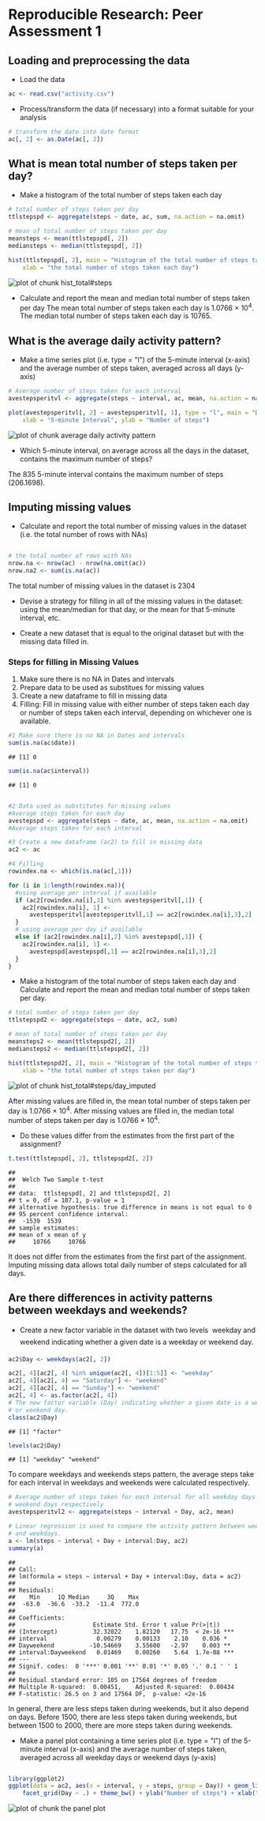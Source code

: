 # Reproducible Research: Peer Assessment 1


## Loading and preprocessing the data

* Load the data

```r
ac <- read.csv("activity.csv")
```


* Process/transform the data (if necessary) into a format suitable for your analysis

```r
# transform the date into date format
ac[, 2] <- as.Date(ac[, 2])
```



## What is mean total number of steps taken per day?

* Make a histogram of the total number of steps taken each day

```r
# total number of steps taken per day
ttlstepspd <- aggregate(steps ~ date, ac, sum, na.action = na.omit)

# mean of total number of steps taken per day
meansteps <- mean(ttlstepspd[, 2])
mediansteps <- median(ttlstepspd[, 2])

hist(ttlstepspd[, 2], main = "Histogram of the total number of steps taken each day", 
    xlab = "the total number of steps taken each day")
```

![plot of chunk hist_total#steps](figure/hist_total_steps.png) 



* Calculate and report the mean and median total number of steps taken per day
The mean total number of steps taken each day is 1.0766 &times; 10<sup>4</sup>.
The median total number of steps taken each day is 10765.



## What is the average daily activity pattern?

* Make a time series plot (i.e. type = "l") of the 5-minute interval (x-axis) and the average number of steps taken, averaged across all days (y-axis)


```r
# Average number of steps taken for each interval
avestepsperitvl <- aggregate(steps ~ interval, ac, mean, na.action = na.omit)

plot(avestepsperitvl[, 2] ~ avestepsperitvl[, 1], type = "l", main = "Daily Activity Pattern", 
    xlab = "5-minute Interval", ylab = "Number of steps")
```

![plot of chunk average daily activity pattern](figure/average_daily_activity_pattern.png) 


* Which 5-minute interval, on average across all the days in the dataset, contains the maximum number of steps?

The 835 5-minute interval contains the maximum number of steps (206.1698).


## Imputing missing values

* Calculate and report the total number of missing values in the dataset (i.e. the total number of rows with NAs)

```r

# the total number of rows with NAs
nrow.na <- nrow(ac) - nrow(na.omit(ac))
nrow.na2 <- sum(is.na(ac))
```

The total number of missing values in the dataset is 2304

* Devise a strategy for filling in all of the missing values in the dataset: using the mean/median for that day, or the mean for that 5-minute interval, etc.

* Create a new dataset that is equal to the original dataset but with the missing data filled in.

### Steps for filling in Missing Values
1. Make sure there is no NA in Dates and intervals
2. Prepare data to be used as substitues for missing values
3. Create a new dataframe to fill in missing data
4. Filling: Fill in missing value with either number of steps taken each day or number of steps taken each interval, depending on whichever one is available.


```r
#1 Make sure there is no NA in Dates and intervals
sum(is.na(ac$date))
```

```
## [1] 0
```

```r
sum(is.na(ac$interval))
```

```
## [1] 0
```

```r

#2 Data used as substitutes for missing values
#Average steps taken for each day
avestepspd <- aggregate(steps ~ date, ac, mean, na.action = na.omit)
#Average steps taken for each interval

#3 Create a new dataframe (ac2) to fill in missing data
ac2 <- ac 

#4 Filling
rowindex.na <- which(is.na(ac[,1]))

for (i in 1:length(rowindex.na)){
  #using average per interval if available
  if (ac2[rowindex.na[i],3] %in% avestepsperitvl[,1]) {
    ac2[rowindex.na[i], 1] <- 
      avestepsperitvl[avestepsperitvl[,1] == ac2[rowindex.na[i],3],2]
  } 
  # using average per day if available
  else if (ac2[rowindex.na[i],2] %in% avestepspd[,1]) {  
    ac2[rowindex.na[i], 1] <-  
      avestepspd[avestepspd[,1] == ac2[rowindex.na[i],3],2]
  }  
}
```



* Make a histogram of the total number of steps taken each day and Calculate and report the mean and median total number of steps taken per day. 

```r
# total number of steps taken per day
ttlstepspd2 <- aggregate(steps ~ date, ac2, sum)

# mean of total number of steps taken per day
meansteps2 <- mean(ttlstepspd2[, 2])
mediansteps2 <- median(ttlstepspd2[, 2])

hist(ttlstepspd2[, 2], main = "Histogram of the total number of steps taken per day \n After missing values are imputed", 
    xlab = "the total number of steps taken per day")
```

![plot of chunk hist_total#steps/day_imputed](figure/hist_total_steps/day_imputed.png) 


After missing values are filled in, the mean total number of steps taken per day is 1.0766 &times; 10<sup>4</sup>.
After missing values are filled in, the median total number of steps taken per day is 1.0766 &times; 10<sup>4</sup>.


* Do these values differ from the estimates from the first part of the assignment?

```r
t.test(ttlstepspd[, 2], ttlstepspd2[, 2])
```

```
## 
## 	Welch Two Sample t-test
## 
## data:  ttlstepspd[, 2] and ttlstepspd2[, 2]
## t = 0, df = 107.1, p-value = 1
## alternative hypothesis: true difference in means is not equal to 0
## 95 percent confidence interval:
##  -1539  1539
## sample estimates:
## mean of x mean of y 
##     10766     10766
```


It does not differ from the estimates from the first part of the assignment. Imputing missing data allows total daily number of steps calculated for all days.


## Are there differences in activity patterns between weekdays and weekends?

* Create a new factor variable in the dataset with two levels  weekday and weekend indicating whether a given date is a weekday or weekend day.

```r
ac2$Day <- weekdays(ac2[, 2])

ac2[, 4][ac2[, 4] %in% unique(ac2[, 4])[1:5]] <- "weekday"
ac2[, 4][ac2[, 4] == "Saturday"] <- "weekend"
ac2[, 4][ac2[, 4] == "Sunday"] <- "weekend"
ac2[, 4] <- as.factor(ac2[, 4])
# The new factor variable (Day) indicating whether a given date is a weedday
# or weekend day.
class(ac2$Day)
```

```
## [1] "factor"
```

```r
levels(ac2$Day)
```

```
## [1] "weekday" "weekend"
```



To compare weekdays and weekends steps pattern, the average steps take for each interval in weekdays and weekends were calculated respectively. 

```r
# Average number of steps taken for each interval for all weekday days or
# weekend days respectively
avestepsperitvl2 <- aggregate(steps ~ interval + Day, ac2, mean)

# Linear regression is used to compare the activity pattern between weekends
# and weekdays.
a <- lm(steps ~ interval + Day + interval:Day, ac2)
summary(a)
```

```
## 
## Call:
## lm(formula = steps ~ interval + Day + interval:Day, data = ac2)
## 
## Residuals:
##    Min     1Q Median     3Q    Max 
##  -63.0  -36.6  -33.2  -11.4  772.0 
## 
## Coefficients:
##                      Estimate Std. Error t value Pr(>|t|)    
## (Intercept)          32.32022    1.82120   17.75  < 2e-16 ***
## interval              0.00279    0.00133    2.10    0.036 *  
## Dayweekend          -10.54669    3.55600   -2.97    0.003 ** 
## interval:Dayweekend   0.01469    0.00260    5.64  1.7e-08 ***
## ---
## Signif. codes:  0 '***' 0.001 '**' 0.01 '*' 0.05 '.' 0.1 ' ' 1
## 
## Residual standard error: 105 on 17564 degrees of freedom
## Multiple R-squared:  0.00451,	Adjusted R-squared:  0.00434 
## F-statistic: 26.5 on 3 and 17564 DF,  p-value: <2e-16
```

In general, there are less steps taken during weekends, but it also depend on days. Before 1500, there are less steps taken during weekends, but between 1500 to 2000, there are more steps taken during weekends.


* Make a panel plot containing a time series plot (i.e. type = "l") of the 5-minute interval (x-axis) and the average number of steps taken, averaged across all weekday days or weekend days (y-axis)


```r

library(ggplot2)
ggplot(data = ac2, aes(x = interval, y = steps, group = Day)) + geom_line() + 
    facet_grid(Day ~ .) + theme_bw() + ylab("Number of steps") + xlab("Interval")
```

![plot of chunk the panel plot](figure/the_panel_plot.png) 

